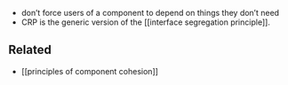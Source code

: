 - don’t force users of a component to depend on things they don’t need
- CRP is the generic version of the [[interface segregation principle]].
## Related
- [[principles of component cohesion]]